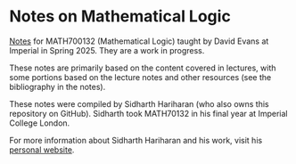 # Notes on Mathematical Logic

[Notes](https://thefundamentaltheor3m.github.io/LogicNotes/LastLocallyCompiled.pdf) for MATH700132 (Mathematical Logic) taught by David Evans at Imperial in Spring 2025. They are a work in progress.

These notes are primarily based on the content covered in lectures, with some portions based on the lecture notes and other resources (see the bibliography in the notes).

These notes were compiled by Sidharth Hariharan (who also owns this repository on GitHub). Sidharth took MATH70132 in his final year at Imperial College London.

For more information about Sidharth Hariharan and his work, visit his [personal website](https://thefundamentaltheor3m.github.io).
